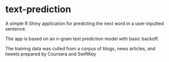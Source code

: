 # text-prediction
A simple R Shiny application for predicting the next word in a user-inputted sentence.

The app is based on an n-gram text prediction model with basic backoff.

The training data was culled from a corpus of blogs, news articles, and tweets prepared by Coursera and SwiftKey
